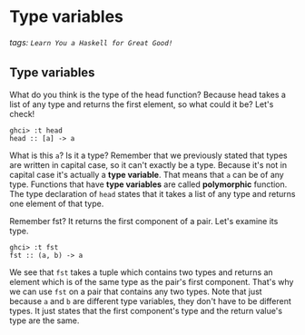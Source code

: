 # Type variables
###### tags: `Learn You a Haskell for Great Good!`

## Type variables
What do you think is the type of the head function? Because head takes a list of any type and returns the first element, so what could it be? Let's check!
```haskell=
ghci> :t head  
head :: [a] -> a
```

What is this `a`? Is it a type? Remember that we previously stated that types are written in capital case, so it can't exactly be a type. Because it's not in capital case it's actually a **type variable**. That means that `a` can be of any type. Functions that have **type variables** are called **polymorphic** function. The type declaration of `head` states that it takes a list of any type and returns one element of that type.

Remember fst? It returns the first component of a pair. Let's examine its type.

```haskell=
ghci> :t fst  
fst :: (a, b) -> a  
```

We see that `fst` takes a tuple which contains two types and returns an element which is of the same type as the pair's first component. That's why we can use `fst` on a pair that contains any two types. Note that just because `a` and `b` are different type variables, they don't have to be different types. It just states that the first component's type and the return value's type are the same.
